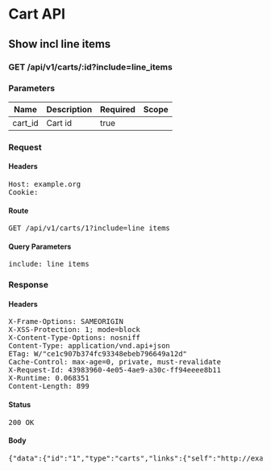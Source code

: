 # Cart API

## Show incl line items

### GET /api/v1/carts/:id?include=line_items

### Parameters

| Name | Description | Required | Scope |
|------|-------------|----------|-------|
| cart_id | Cart id | true |  |

### Request

#### Headers

<pre>Host: example.org
Cookie: </pre>

#### Route

<pre>GET /api/v1/carts/1?include=line_items</pre>

#### Query Parameters

<pre>include: line_items</pre>

### Response

#### Headers

<pre>X-Frame-Options: SAMEORIGIN
X-XSS-Protection: 1; mode=block
X-Content-Type-Options: nosniff
Content-Type: application/vnd.api+json
ETag: W/&quot;ce1c907b374fc93348ebeb796649a12d&quot;
Cache-Control: max-age=0, private, must-revalidate
X-Request-Id: 43983960-4e05-4ae9-a30c-ff94eeee8b11
X-Runtime: 0.068351
Content-Length: 899</pre>

#### Status

<pre>200 OK</pre>

#### Body

<pre>{"data":{"id":"1","type":"carts","links":{"self":"http://example.org/api/v1/carts/1"},"attributes":{"user_id":2,"purchased_at":null,"created_at":"2017-06-09T14:54:16.793Z","updated_at":"2017-06-09T14:54:16.793Z"},"relationships":{"line_items":{"links":{"self":"http://example.org/api/v1/carts/1/relationships/line_items","related":"http://example.org/api/v1/carts/1/line_items"},"data":[{"type":"line_items","id":"1"}]}}},"included":[{"id":"1","type":"line_items","links":{"self":"http://example.org/api/v1/line_items/1"},"attributes":{"cart_id":1,"sale_price":"5.0","list_price":"5.0","quantity":1,"created_at":"2017-06-09T14:54:16.798Z","updated_at":"2017-06-09T14:54:16.798Z","source_id":2,"source_type":"Item","source_sku":"IMASKU"},"relationships":{"cart":{"links":{"self":"http://example.org/api/v1/line_items/1/relationships/cart","related":"http://example.org/api/v1/line_items/1/cart"}}}}]}</pre>
